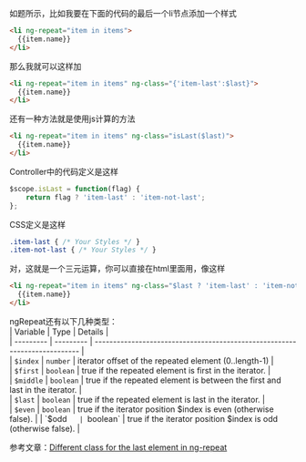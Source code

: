 如题所示，比如我要在下面的代码的最后一个li节点添加一个样式
```HTML
<li ng-repeat="item in items">  
  {{item.name}}  
</li> 
```
那么我就可以这样加
```HTML
<li ng-repeat="item in items" ng-class="{'item-last':$last}">
  {{item.name}}
</li>
```
还有一种方法就是使用js计算的方法
```HTML
<li ng-repeat="item in items" ng-class="isLast($last)">
  {{item.name}}
</li>
```
Controller中的代码定义是这样
```js
$scope.isLast = function(flag) {  
    return flag ? 'item-last' : 'item-not-last';  
};
```
CSS定义是这样
```CSS
.item-last { /* Your Styles */ }
.item-not-last { /* Your Styles */ }
```
对，这就是一个三元运算，你可以直接在html里面用，像这样
```HTML
<li ng-repeat="item in items" ng-class="$last ? 'item-last' : 'item-not-last'">
  {{item.name}}
</li>
```
ngRepeat还有以下几种类型：  
|  Variable  |  Type      |  Details                                                                     |  
|  --------- |  --------- |  --------------------------------------------------------------------------  |  
|  `$index`  |  `number`  |  iterator offset of the repeated element (0..length-1)                       |  
|  `$first`  |  `boolean` |  true if the repeated element is first in the iterator.                      |  
|  `$middle` |  `boolean` |  true if the repeated element is between the first and last in the iterator. |  
|  `$last`   |  `boolean` |  true if the repeated element is last in the iterator.                       |  
|  `$even`   |  `boolean` |  true if the iterator position $index is even (otherwise false).             |  
|  `$odd`    |  `boolean` |  true if the iterator position $index is odd (otherwise false).              |  

参考文章：[Different class for the last element in ng-repeat](http://stackoverflow.com/questions/14581658/different-class-for-the-last-element-in-ng-repeat)